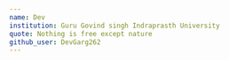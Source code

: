 ```yaml
---
name: Dev
institution: Guru Govind singh Indraprasth University
quote: Nothing is free except nature
github_user: DevGarg262
---
```


